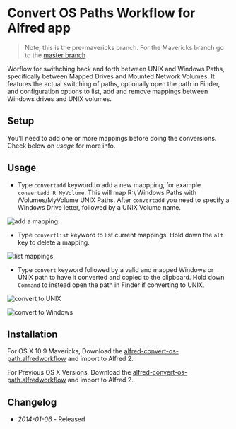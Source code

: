 # Convert OS Paths Workflow for Alfred app

> Note, this is the pre-mavericks branch. For the Mavericks branch go to the [master branch](https://github.com/ramiroaraujo/alfred-convert-os-path-workflow)

Worflow for swithching back and forth between UNIX and Windows Paths, specifically between Mapped Drives and Mounted Network Volumes.
It features the actual switching of paths, optionally open the path in Finder, and configuration options to list, add and remove mappings between Windows drives and UNIX volumes.

## Setup
You'll need to add one or more mappings before doing the conversions. Check below on _usage_ for more info.

## Usage
* Type ```convertadd``` keyword to add a new mappping, for example ```convertadd R MyVolume```. This will map R:\ Windows Paths with /Volumes/MyVolume UNIX Paths. After ```convertadd``` you need to specify a Windows Drive letter, followed by a UNIX Volume name.

![add a mapping](https://raw.github.com/ramiroaraujo/alfred-convert-os-path-workflow/master/screenshots/convert-add.png)

* Type ```convertlist``` keyword to list current mappings. Hold down the ```alt``` key to delete a mapping.

![list mappings](https://raw.github.com/ramiroaraujo/alfred-convert-os-path-workflow/master/screenshots/convert-list.png)

* Type ```convert``` keyword followed by a valid and mapped Windows or UNIX path to have it converted and copied to the clipboard. Hold down ```Command``` to instead open the path in Finder if converting to UNIX.

![convert to UNIX](https://raw.github.com/ramiroaraujo/alfred-convert-os-path-workflow/master/screenshots/convert-to-unix.png)

![convert to Windows](https://raw.github.com/ramiroaraujo/alfred-convert-os-path-workflow/master/screenshots/convert-to-windows.png)


## Installation
For OS X 10.9 Mavericks, Download the [alfred-convert-os-path.alfredworkflow](https://github.com/ramiroaraujo/alfred-convert-os-path-workflow/raw/master/alfred-convert-os-path.alfredworkflow) and import to Alfred 2.

For Previous OS X Versions, Download the [alfred-convert-os-path.alfredworkflow](https://github.com/ramiroaraujo/alfred-convert-os-path-workflow/raw/pre-mavericks/alfred-convert-os-path.alfredworkflow) and import to Alfred 2.

## Changelog
* _2014-01-06_ - Released
